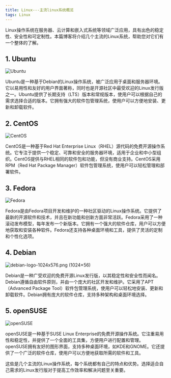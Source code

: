 ```yaml
---
title: Linux---主流linux系统概览
tags: Linux
---
```




Linux操作系统在服务器、云计算和嵌入式系统等领域广泛应用，具有出色的稳定性、安全性和可定制性。本篇博客将介绍几个主流的Linux系统，帮助您对它们有一个整体的了解。<!--more-->

## 1. Ubuntu

![Ubuntu](https://assets.ubuntu.com/v1/a7e3c509-Canonical%20Ubuntu.svg)

Ubuntu是一种基于Debian的Linux操作系统，被广泛应用于桌面和服务器环境。它以易用性和友好的用户界面著称，同时也是开源社区中最受欢迎的Linux发行版之一。Ubuntu提供了长期支持（LTS）版本和常规版本，使用户可以根据自己的需求选择合适的版本。它拥有强大的软件包管理系统，使用户可以方便地安装、更新和卸载软件。

## 2. CentOS

![CentOS](https://wiki.centos.org/ArtWork/Brand/Logo?action=AttachFile&do=get&target=centos-logo-light.png)

CentOS是一种基于Red Hat Enterprise Linux（RHEL）源代码的免费开源操作系统。它专注于提供一个稳定、可靠和安全的服务器环境，适用于企业和中小型组织。CentOS提供与RHEL相同的软件包和功能，但没有商业支持。CentOS采用RPM（Red Hat Package Manager）软件包管理系统，使用户可以轻松管理和部署软件。

## 3. Fedora

![Fedora](https://www.fedoraproject.org/w/uploads/2/2d/Logo_fedoralogo.png)

Fedora是由Fedora项目开发和维护的一种社区驱动的Linux操作系统。它提供了最新的开源软件和技术，并且在新功能和创新方面非常活跃。Fedora采用了一种滚动发布模型，每年发布一个新版本。它拥有一个强大的软件仓库，用户可以方便地获取和安装各种软件。Fedora还支持各种桌面环境和工具，提供了灵活的定制和个性化选项。

## 4. Debian

![debian-logo-1024x576.png (1024×56)](https://www.debian.org/Pics/debian-logo-1024x576.png)

Debian是一种广受欢迎的免费开源Linux发行版，以其稳定性和安全性而闻名。Debian遵循自由软件原则，并由一个庞大的社区开发和维护。它采用了APT（Advanced Package Tool）软件包管理系统，使用户可以轻松地安装、更新和卸载软件。Debian拥有庞大的软件仓库，支持多种架构和桌面环境选择。

## 5. openSUSE

![openSUSE](https://static.opensuse.org/favicon.svg)

openSUSE是一种基于SUSE Linux Enterprise的免费开源操作系统。它注重易用性和稳定性，并提供了一个全面的工具集，方便用户进行配置和管理。openSUSE拥有友好的图形界面，支持多种桌面环境，如KDE和GNOME。它还提供了一个广泛的软件仓库，使用户可以方便地获取所需的软件和工具。

这些是几个主流的Linux操作系统，每个系统都有自己的特点和优势。选择适合自己需求的Linux发行版对于提高工作效率和解决问题至关重要。